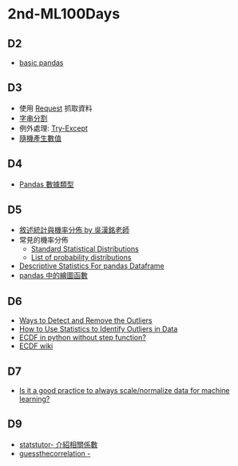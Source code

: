 # 2nd-ML100Days

## D2
  * [basic pandas](https://bookdata.readthedocs.io/en/latest/base/01_pandas.html#DataFrame-%E5%85%A5%E9%97%A8)
  
## D3
  * 使用 [Request](https://blog.gtwang.org/programming/python-requests-module-tutorial/) 抓取資料
  * [字串分割](http://www.runoob.com/python/att-string-split.html)
  * 例外處理: [Try-Except](https://pydoing.blogspot.com/2011/01/python-try.html)
  * [隨機產生數值](https://blog.csdn.net/christianashannon/article/details/78867204)
  
## D4
  * [Pandas 數據類型](https://blog.csdn.net/claroja/article/details/72622375)

## D5 
  * [敘述統計與機率分佈 by 吳漢銘老師](http://www.hmwu.idv.tw/web/R_AI_M/AI-M1-hmwu_R_Stat&Prob.pdf)
  * 常見的機率分佈 
    * [Standard Statistical Distributions](https://www.healthknowledge.org.uk/public-health-textbook/research-methods/1b-statistical-methods/statistical-distributions])
    * [List of probability distributions](https://en.wikipedia.org/wiki/List_of_probability_distributions)
  * [Descriptive Statistics For pandas Dataframe](https://chrisalbon.com/python/data_wrangling/pandas_dataframe_descriptive_stats/)
  * [pandas 中的繪圖函數](https://amaozhao.gitbooks.io/pandas-notebook/content/pandas%E4%B8%AD%E7%9A%84%E7%BB%98%E5%9B%BE%E5%87%BD%E6%95%B0.html)

## D6
 * [Ways to Detect and Remove the Outliers](https://towardsdatascience.com/ways-to-detect-and-remove-the-outliers-404d16608dba)
 * [How to Use Statistics to Identify Outliers in Data](https://machinelearningmastery.com/how-to-use-statistics-to-identify-outliers-in-data/)
 * [ECDF in python without step function?](https://stackoverflow.com/questions/14006520/ecdf-in-python-without-step-function)
 * [ECDF wiki](https://zh.wikipedia.org/wiki/%E7%BB%8F%E9%AA%8C%E5%88%86%E5%B8%83%E5%87%BD%E6%95%B0)

## D7  
 * [Is it a good practice to always scale/normalize data for machine learning?](https://stats.stackexchange.com/questions/189652/is-it-a-good-practice-to-always-scale-normalize-data-for-machine-learning)


## D9
 * [statstutor- 介紹相關係數](http://www.statstutor.ac.uk/resources/uploaded/pearsons.pdf)
 * [guessthecorrelation - ](http://guessthecorrelation.com/)
